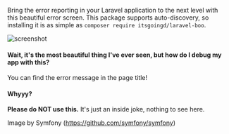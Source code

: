 Bring the error reporting in your Laravel application to the next level with this beautiful error screen. This package supports auto-discovery, so installing it is as simple as `composer require itsgoingd/laravel-boo`.

![screenshot](http://abyss.shadowfall.eu/github/laravel-boo.png)

#### Wait, it's the most beautiful thing I've ever seen, but how do I debug my app with this?

You can find the error message in the page title!

#### Whyyy?

**Please do NOT use this.** It's just an inside joke, nothing to see here.

Image by Symfony (https://github.com/symfony/symfony)
